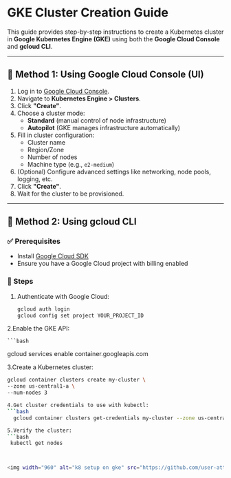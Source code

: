 
# GKE Cluster Creation Guide

This guide provides step-by-step instructions to create a Kubernetes cluster in **Google Kubernetes Engine (GKE)** using both the **Google Cloud Console** and **gcloud CLI**.

---

## 🚀 Method 1: Using Google Cloud Console (UI)

1. Log in to [Google Cloud Console](https://console.cloud.google.com/).
2. Navigate to **Kubernetes Engine > Clusters**.
3. Click **"Create"**.
4. Choose a cluster mode:
   - **Standard** (manual control of node infrastructure)
   - **Autopilot** (GKE manages infrastructure automatically)
5. Fill in cluster configuration:
   - Cluster name
   - Region/Zone
   - Number of nodes
   - Machine type (e.g., `e2-medium`)
6. (Optional) Configure advanced settings like networking, node pools, logging, etc.
7. Click **"Create"**.
8. Wait for the cluster to be provisioned.

---

## 🧩 Method 2: Using gcloud CLI

### ✅ Prerequisites
- Install [Google Cloud SDK](https://cloud.google.com/sdk/docs/install)
- Ensure you have a Google Cloud project with billing enabled

### 🔧 Steps

1. Authenticate with Google Cloud:

   ```bash
   gcloud auth login
   gcloud config set project YOUR_PROJECT_ID

2.Enable the GKE API:

    ```bash
  gcloud services enable container.googleapis.com

3.Create a Kubernetes cluster:
   ```bash
   gcloud container clusters create my-cluster \
  --zone us-central1-a \
  --num-nodes 3

4.Get cluster credentials to use with kubectl:
   ```bash
     gcloud container clusters get-credentials my-cluster --zone us-central1-a

5.Verify the cluster:
   ```bash
    kubectl get nodes



<img width="960" alt="k8 setup on gke" src="https://github.com/user-attachments/assets/3f994f06-fc2f-4067-a22a-56de89a86337" />

